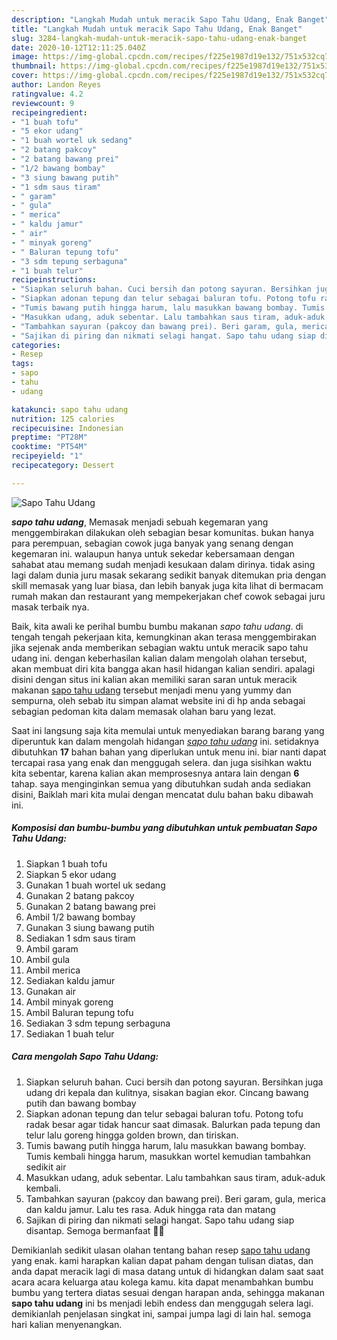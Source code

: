 ```yaml
---
description: "Langkah Mudah untuk meracik Sapo Tahu Udang, Enak Banget"
title: "Langkah Mudah untuk meracik Sapo Tahu Udang, Enak Banget"
slug: 3284-langkah-mudah-untuk-meracik-sapo-tahu-udang-enak-banget
date: 2020-10-12T12:11:25.040Z
image: https://img-global.cpcdn.com/recipes/f225e1987d19e132/751x532cq70/sapo-tahu-udang-foto-resep-utama.jpg
thumbnail: https://img-global.cpcdn.com/recipes/f225e1987d19e132/751x532cq70/sapo-tahu-udang-foto-resep-utama.jpg
cover: https://img-global.cpcdn.com/recipes/f225e1987d19e132/751x532cq70/sapo-tahu-udang-foto-resep-utama.jpg
author: Landon Reyes
ratingvalue: 4.2
reviewcount: 9
recipeingredient:
- "1 buah tofu"
- "5 ekor udang"
- "1 buah wortel uk sedang"
- "2 batang pakcoy"
- "2 batang bawang prei"
- "1/2 bawang bombay"
- "3 siung bawang putih"
- "1 sdm saus tiram"
- " garam"
- " gula"
- " merica"
- " kaldu jamur"
- " air"
- " minyak goreng"
- " Baluran tepung tofu"
- "3 sdm tepung serbaguna"
- "1 buah telur"
recipeinstructions:
- "Siapkan seluruh bahan. Cuci bersih dan potong sayuran. Bersihkan juga udang dri kepala dan kulitnya, sisakan bagian ekor. Cincang bawang putih dan bawang bombay"
- "Siapkan adonan tepung dan telur sebagai baluran tofu. Potong tofu radak besar agar tidak hancur saat dimasak. Balurkan pada tepung dan telur lalu goreng hingga golden brown, dan tiriskan."
- "Tumis bawang putih hingga harum, lalu masukkan bawang bombay. Tumis kembali hingga harum, masukkan wortel kemudian tambahkan sedikit air"
- "Masukkan udang, aduk sebentar. Lalu tambahkan saus tiram, aduk-aduk kembali."
- "Tambahkan sayuran (pakcoy dan bawang prei). Beri garam, gula, merica dan kaldu jamur. Lalu tes rasa. Aduk hingga rata dan matang"
- "Sajikan di piring dan nikmati selagi hangat. Sapo tahu udang siap disantap. Semoga bermanfaat 💚💚"
categories:
- Resep
tags:
- sapo
- tahu
- udang

katakunci: sapo tahu udang 
nutrition: 125 calories
recipecuisine: Indonesian
preptime: "PT28M"
cooktime: "PT54M"
recipeyield: "1"
recipecategory: Dessert

---
```



![Sapo Tahu Udang](https://img-global.cpcdn.com/recipes/f225e1987d19e132/751x532cq70/sapo-tahu-udang-foto-resep-utama.jpg)

<b><i>sapo tahu udang</i></b>, Memasak menjadi sebuah kegemaran yang menggembirakan dilakukan oleh sebagian besar komunitas. bukan hanya para perempuan, sebagian cowok juga banyak yang senang dengan kegemaran ini. walaupun hanya untuk sekedar kebersamaan dengan sahabat atau memang sudah menjadi kesukaan dalam dirinya. tidak asing lagi dalam dunia juru masak sekarang sedikit banyak ditemukan pria dengan skill memasak yang luar biasa, dan lebih banyak juga kita lihat di bermacam rumah makan dan restaurant yang mempekerjakan chef cowok sebagai juru masak terbaik nya.



Baik, kita awali ke perihal bumbu bumbu makanan <i>sapo tahu udang</i>. di tengah tengah pekerjaan kita, kemungkinan akan terasa menggembirakan jika sejenak anda memberikan sebagian waktu untuk meracik sapo tahu udang ini. dengan keberhasilan kalian dalam mengolah olahan tersebut, akan membuat diri kita bangga akan hasil hidangan kalian sendiri. apalagi disini dengan situs ini kalian akan memiliki saran saran untuk meracik makanan <u>sapo tahu udang</u> tersebut menjadi menu yang yummy dan sempurna, oleh sebab itu simpan alamat website ini di hp anda sebagai sebagian pedoman kita dalam memasak olahan baru yang lezat.


Saat ini langsung saja kita memulai untuk menyediakan barang barang yang diperuntuk kan dalam mengolah hidangan <u><i>sapo tahu udang</i></u> ini. setidaknya dibutuhkan <b>17</b> bahan bahan yang diperlukan untuk menu ini. biar nanti dapat tercapai rasa yang enak dan menggugah selera. dan juga sisihkan waktu kita sebentar, karena kalian akan memprosesnya antara lain dengan <b>6</b> tahap. saya menginginkan semua yang dibutuhkan sudah anda sediakan disini, Baiklah mari kita mulai dengan mencatat dulu bahan baku dibawah ini.

<!--inarticleads1-->

##### Komposisi dan bumbu-bumbu yang dibutuhkan untuk pembuatan Sapo Tahu Udang:

1. Siapkan 1 buah tofu
1. Siapkan 5 ekor udang
1. Gunakan 1 buah wortel uk sedang
1. Gunakan 2 batang pakcoy
1. Gunakan 2 batang bawang prei
1. Ambil 1/2 bawang bombay
1. Gunakan 3 siung bawang putih
1. Sediakan 1 sdm saus tiram
1. Ambil  garam
1. Ambil  gula
1. Ambil  merica
1. Sediakan  kaldu jamur
1. Gunakan  air
1. Ambil  minyak goreng
1. Ambil  Baluran tepung tofu
1. Sediakan 3 sdm tepung serbaguna
1. Sediakan 1 buah telur




<!--inarticleads2-->

##### Cara mengolah Sapo Tahu Udang:

1. Siapkan seluruh bahan. Cuci bersih dan potong sayuran. Bersihkan juga udang dri kepala dan kulitnya, sisakan bagian ekor. Cincang bawang putih dan bawang bombay
1. Siapkan adonan tepung dan telur sebagai baluran tofu. Potong tofu radak besar agar tidak hancur saat dimasak. Balurkan pada tepung dan telur lalu goreng hingga golden brown, dan tiriskan.
1. Tumis bawang putih hingga harum, lalu masukkan bawang bombay. Tumis kembali hingga harum, masukkan wortel kemudian tambahkan sedikit air
1. Masukkan udang, aduk sebentar. Lalu tambahkan saus tiram, aduk-aduk kembali.
1. Tambahkan sayuran (pakcoy dan bawang prei). Beri garam, gula, merica dan kaldu jamur. Lalu tes rasa. Aduk hingga rata dan matang
1. Sajikan di piring dan nikmati selagi hangat. Sapo tahu udang siap disantap. Semoga bermanfaat 💚💚




Demikianlah sedikit ulasan olahan tentang bahan resep <u>sapo tahu udang</u> yang enak. kami harapkan kalian dapat paham dengan tulisan diatas, dan anda dapat meracik lagi di masa datang untuk di hidangkan dalam saat saat acara acara keluarga atau kolega kamu. kita dapat menambahkan bumbu bumbu yang tertera diatas sesuai dengan harapan anda, sehingga makanan <b>sapo tahu udang</b> ini bs menjadi lebih endess dan menggugah selera lagi. demikianlah penjelasan singkat ini, sampai jumpa lagi di lain hal. semoga hari kalian menyenangkan.

